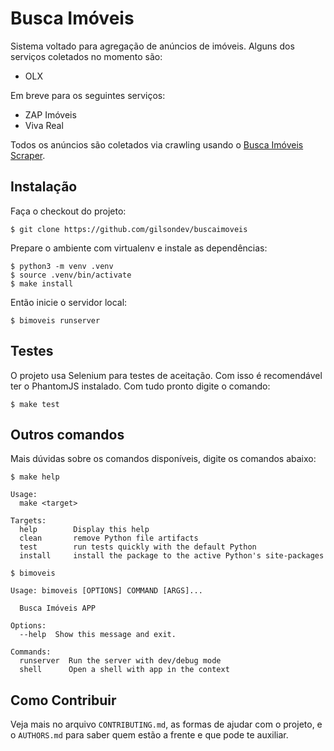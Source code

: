 # Busca Imóveis

Sistema voltado para agregação de anúncios de imóveis. Alguns dos serviços coletados no momento são:

 - OLX

Em breve para os seguintes serviços:

 - ZAP Imóveis
 - Viva Real

Todos os anúncios são coletados via crawling usando o [Busca Imóveis Scraper](https://github.com/gilsondev/buscaimoveis-scraper).


## Instalação

Faça o checkout do projeto:

```shell
$ git clone https://github.com/gilsondev/buscaimoveis
```

Prepare o ambiente com virtualenv e instale as dependências:

```shell
$ python3 -m venv .venv
$ source .venv/bin/activate
$ make install
```

Então inicie o servidor local:

```shell
$ bimoveis runserver
```

## Testes

O projeto usa Selenium para testes de aceitação. Com isso é recomendável ter o PhantomJS instalado. Com tudo pronto digite o comando:

```shell
$ make test
```

## Outros comandos

Mais dúvidas sobre os comandos disponíveis, digite os comandos abaixo:


```shell
$ make help

Usage:
  make <target>

Targets:
  help        Display this help
  clean       remove Python file artifacts
  test        run tests quickly with the default Python
  install     install the package to the active Python's site-packages
```

```shell
$ bimoveis

Usage: bimoveis [OPTIONS] COMMAND [ARGS]...

  Busca Imóveis APP

Options:
  --help  Show this message and exit.

Commands:
  runserver  Run the server with dev/debug mode
  shell      Open a shell with app in the context
```

## Como Contribuir
Veja mais no arquivo `CONTRIBUTING.md`, as formas de ajudar com o projeto, e o `AUTHORS.md` para saber quem estão a frente e que pode te auxiliar.
